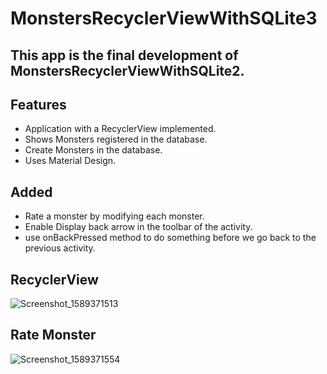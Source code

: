 # MonstersRecyclerViewWithSQLite3

## This app is the final development of MonstersRecyclerViewWithSQLite2.

## Features
* Application with a RecyclerView implemented.
* Shows Monsters registered in the database.
* Create Monsters in the database.
* Uses Material Design.

## Added
* Rate a monster by modifying each monster.
* Enable Display back arrow in the toolbar of the activity.
* use onBackPressed method to do something before we go back to the previous activity.

## RecyclerView
![Screenshot_1589371513](https://user-images.githubusercontent.com/4823319/81810171-db32da80-9565-11ea-9b17-3459da2750e2.png)

## Rate Monster
![Screenshot_1589371554](https://user-images.githubusercontent.com/4823319/81810213-ee45aa80-9565-11ea-9526-e44e60bd64b2.png)
